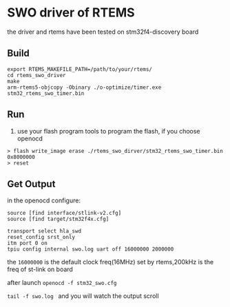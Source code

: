 # SWO driver of RTEMS
the driver and rtems have been tested on  stm32f4-discovery board

## Build

```
export RTEMS_MAKEFILE_PATH=/path/to/your/rtems/
cd rtems_swo_driver
make
arm-rtems5-objcopy -Obinary ./o-optimize/timer.exe stm32_rtems_swo_timer.bin
```
## Run

1. use  your flash program tools to program the flash, if you choose openocd

```
> flash write_image erase ./rtems_swo_dirver/stm32_rtems_swo_timer.bin 0x8000000
> reset
```

## Get Output
in the openocd configure:

```
source [find interface/stlink-v2.cfg]
source [find target/stm32f4x.cfg]

transport select hla_swd
reset_config srst_only
itm port 0 on
tpiu config internal swo.log uart off 16000000 2000000
```
the `16000000` is the default clock freq(16MHz) set by rtems,200kHz is the freq of st-link on board

after launch `openocd -f stm32_swo.cfg`

`tail -f swo.log ` and you will watch the output scroll
